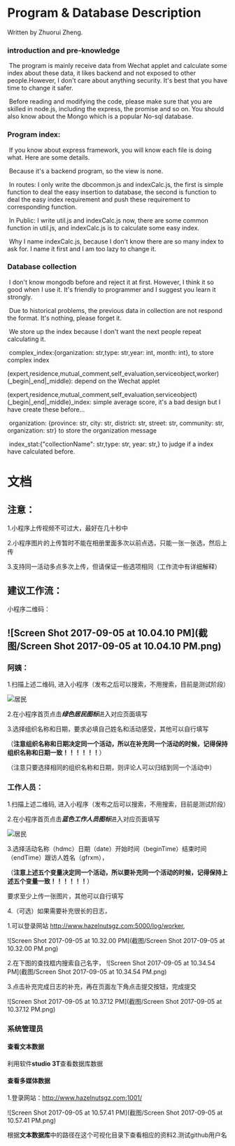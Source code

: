 # Program & Database Description

Written by Zhuorui Zheng.

### introduction and pre-knowledge

​	The program is mainly receive data from Wechat applet and calculate some index about these data, it likes backend and not exposed to other people.However, I don't care about anything security. It's best that you have time to change it safer.

​	Before reading and modifying the code, please make sure that you are skilled in node.js, including the express, the promise and so on. You should also know about the Mongo which is a popular No-sql database.

### Program index:

​	If you know about express framework, you will know each file is doing what. Here are some details.

​	Because it's a backend program, so the view is none.

​	In routes: I only write the dbcommon.js and indexCalc.js, the first is simple function to deal the easy insertion to database, the second is function to deal the easy index requirement and push these requirement to corresponding function.

​	In Public: I write util.js and indexCalc.js now, there are some common function in util.js, and indexCalc.js is to calculate some easy index.

​	Why I name indexCalc.js, because I don't know there are so many index to ask for. I name it first and I am too lazy to change it.

### Database collection

​	I don't know mongodb before and reject it at first. However, I think it so good when I use it. It's friendly to programmer and I suggest you learn it strongly.

​	Due to historical problems, the previous data in collection are not respond the format. It's nothing, please forget it.

​	We store up the index because I don't want the next people repeat calculating it. 

​	complex_index:{organization: str,type: str,year: int, month: int}, to store complex index

​	(expert,residence,mutual_comment,self_evaluation,serviceobject,worker)(\_begin|\_end|\_middle): depend on the Wechat applet

​	(expert,residence,mutual_comment,self_evaluation,serviceobject)(\_begin|\_end|\_middle)_index: simple average score, it's a bad design but I have create these  before...

​	organization: {province: str, city: str, district: str, street: str, community: str, organization: str} to store the organization message

​	index_stat:{"collectionName": str,type: str, year: str,} to judge if a index have calculated before.



# 文档



## 注意：

1.小程序上传视频不可过大，最好在几十秒中

2.小程序图片的上传暂时不能在相册里面多次以前点选，只能一张一张选，然后上传

3.支持同一活动多点多次上传，但请保证一些选项相同（工作流中有详细解释）





## 建议工作流： 



小程序二维码：

## ![Screen Shot 2017-09-05 at 10.04.10 PM](截图/Screen Shot 2017-09-05 at 10.04.10 PM.png)

### 阿姨：

1.扫描上述二维码, 进入小程序（发布之后可以搜索，不用搜索，目前是测试阶段）

 ![居民](截图/居民.png)





2.在小程序首页点击***绿色居民图标***进入对应页面填写

3.选择组织名称和日期，要求必填自己姓名和活动感受，其他可以自行填写

（**注意组织名称和日期决定同一个活动，所以在补充同一个活动的时候，记得保持组织名称和日期一致！！！！！！**）

（注意只要选择相同的组织名称和日期，则评论人可以归结到同一个活动中）



### 工作人员：

1.扫描上述二维码, 进入小程序（发布之后可以搜索，不用搜索，目前是测试阶段）

2.在小程序首页点击***蓝色工作人员图标***进入对应页面填写

 ![居民](截图/居民.png)





3.选择活动名称（hdmc）日期（date）开始时间（beginTime）结束时间（endTime）跟访人姓名（gfrxm），

（**注意上述五个变量决定同一个活动，所以要补充同一个活动的时候，记得保持上述五个变量一致！！！！！！**）

要求至少上传一张图片，其他可以自行填写





4.（可选）如果需要补充很长的日志，

1.可以登录网站 http://www.hazelnutsgz.com:5000/log/worker,

 ![Screen Shot 2017-09-05 at 10.32.00 PM](截图/Screen Shot 2017-09-05 at 10.32.00 PM.png)

2.在下图的查找框内搜索自己名字， ![Screen Shot 2017-09-05 at 10.34.54 PM](截图/Screen Shot 2017-09-05 at 10.34.54 PM.png)

3.点击补充完成日志的补充，再在页面左下角点击提交按钮，完成提交

 ![Screen Shot 2017-09-05 at 10.37.12 PM](截图/Screen Shot 2017-09-05 at 10.37.12 PM.png)





### 系统管理员



#### 查看文本数据

利用软件**studio 3T**查看数据库数据



#### 查看多媒体数据

1.登录网站：http://www.hazelnutsgz.com:1001/

![Screen Shot 2017-09-05 at 10.57.41 PM](截图/Screen Shot 2017-09-05 at 10.57.41 PM.png)

根据**文本数据库**中的路径在这个可视化目录下查看相应的资料2.测试github用户名


